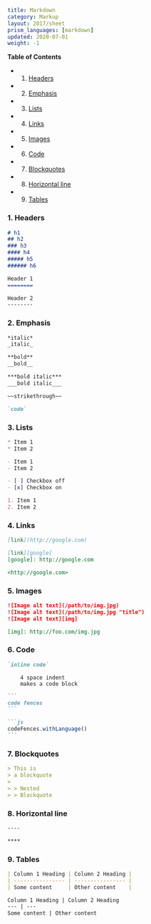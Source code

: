 ```yaml
title: Markdown
category: Markup
layout: 2017/sheet
prism_languages: [markdown]
updated: 2020-07-01
weight: -1
```

**Table of Contents**

<!-- vscode-markdown-toc -->
* 1. [Headers](#Headers)
* 2. [Emphasis](#Emphasis)
* 3. [Lists](#Lists)
* 4. [Links](#Links)
* 5. [Images](#Images)
* 6. [Code](#Code)
* 7. [Blockquotes](#Blockquotes)
* 8. [Horizontal line](#Horizontalline)
* 9. [Tables](#Tables)

<!-- vscode-markdown-toc-config
	numbering=true
	autoSave=true
	/vscode-markdown-toc-config -->
<!-- /vscode-markdown-toc -->

###  1. <a name='Headers'></a>Headers

```markdown
# h1
## h2
### h3
#### h4
##### h5
###### h6
```

```markdown
Header 1
========
```

```markdown
Header 2
--------
```

###  2. <a name='Emphasis'></a>Emphasis

```markdown
*italic*
_italic_
```

```markdown
**bold**
__bold__
```

```markdown
***bold italic***
___bold italic___
```

```markdown
~~strikethrough~~
```

```markdown
`code`
```

###  3. <a name='Lists'></a>Lists

```markdown
* Item 1
* Item 2
```

```markdown
- Item 1
- Item 2
```

```markdown
- [ ] Checkbox off
- [x] Checkbox on
```

```markdown
1. Item 1
2. Item 2
```

###  4. <a name='Links'></a>Links

```markdown
[link](http://google.com)
```

```markdown
[link][google]
[google]: http://google.com
```

```markdown
<http://google.com>
```

###  5. <a name='Images'></a>Images

```markdown
![Image alt text](/path/to/img.jpg)
![Image alt text](/path/to/img.jpg "title")
![Image alt text][img]
```

```markdown
[img]: http://foo.com/img.jpg
```

###  6. <a name='Code'></a>Code

```markdown
`inline code`
```

```
    4 space indent
    makes a code block
```

~~~markdown
```
code fences
```
~~~


~~~markdown
```js
codeFences.withLanguage()
```
~~~

###  7. <a name='Blockquotes'></a>Blockquotes

```markdown
> This is
> a blockquote
>
> > Nested
> > Blockquote
```

###  8. <a name='Horizontalline'></a>Horizontal line

```markdown
----
```

```markdown
****
```

###  9. <a name='Tables'></a>Tables

```markdown
| Column 1 Heading | Column 2 Heading |
| ---------------- | ---------------- |
| Some content     | Other content    |
```

```markdown
Column 1 Heading | Column 2 Heading
--- | ---
Some content | Other content
```